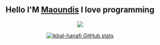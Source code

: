 
<center>
<h2>Hello I'M <a href="https://maoundis.com">Maoundis</a> I love programming</h2>


[![](https://github-readme-stats.vercel.app/api/top-langs/?username=ikbal-hanafi&theme=dark&layout=compact)](https://github.com/ikbal-hanafi)

[![ikbal-hanafi GitHub stats](https://github-readme-stats.vercel.app/api?username=ikbal-hanafi&theme=dark&show_icons=true)](https://github.com/ikbal-hanafi)

<center>
